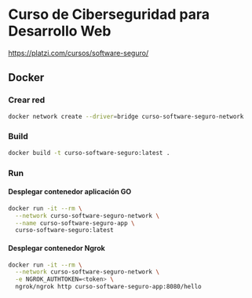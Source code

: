 # Curso de Ciberseguridad para Desarrollo Web

<https://platzi.com/cursos/software-seguro/>

## Docker

### Crear red

```bash
docker network create --driver=bridge curso-software-seguro-network
```

### Build

```bash
docker build -t curso-software-seguro:latest .
```

### Run

#### Desplegar contenedor aplicación GO

```bash
docker run -it --rm \
  --network curso-software-seguro-network \
  --name curso-software-seguro-app \
  curso-software-seguro:latest
```

#### Desplegar contenedor Ngrok

```bash
docker run -it --rm \
  --network curso-software-seguro-network \
  -e NGROK_AUTHTOKEN=<token> \
  ngrok/ngrok http curso-software-seguro-app:8080/hello
```
